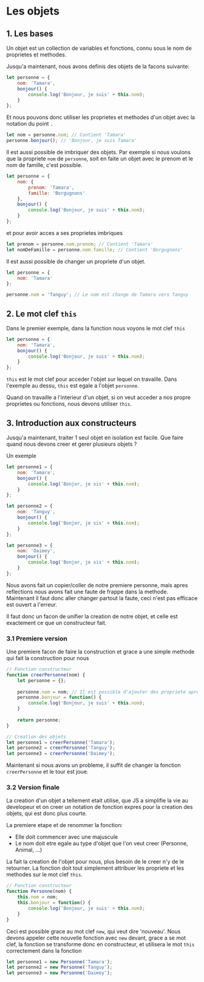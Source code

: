 # Les objets
## 1. Les bases

Un objet est un collection de variables et fonctions, connu sous le nom de proprietes et methodes.

Jusqu'a maintenant, nous avons definis des objets de la facons suivante:

```js
let personne = {
	nom: 'Tamara',
	bonjour() {
		console.log('Bonjour, je suis' + this.nom);
	}
};
```

Et nous pouvons donc utiliser les proprietes et methodes d'un objet avec la notation du point `.`

```js
let nom = personne.nom; // Contient 'Tamara'
personne.bonjour(); // 'Bonjour, je suis Tamara'
```

Il est aussi possible de imbriquer des objets. Par exemple si nous voulons que la propriete `nom` de `personne`, soit en faite un objet avec le prenom et le nom de famille, c'est possible.

```js
let personne = {
	nom: {
		prenom: 'Tamara',
		famille: 'Borgugnons'
	},
	bonjour() {
		console.log('Bonjour, je suis' + this.nom);
	}
};
```

et pour avoir acces a ses proprietes imbriques

```js
let prenom = personne.nom.prenom; // Contient 'Tamara'
let nomDeFamille = personne.nom.famille; // Contient 'Borgugnons'
```
Il est aussi possible de changer un propriete d'un objet.
```js
let personne = {
	nom: 'Tamara'
};

personne.nom = 'Tanguy'; // Le nom est change de Tamara vers Tanguy
```

## 2. Le mot clef `this`

Dans le premier exemple, dans la function nous voyons le mot clef `this`

```js
let personne = {
	nom: 'Tamara',
	bonjour() {
		console.log('Bonjour, je suis' + this.nom);
	}
};
```

`this` est le mot clef pour acceder l'objet sur lequel on travaille. Dans l'exemple au dessu, `this` est egale a l'objet `personne`.

Quand on travaille a l'interieur d'un objet, si on veut acceder a nos propre proprietes ou fonctions, nous devons utiliser `this`.

## 3. Introduction aux constructeurs

Jusqu'a maintenant, traiter 1 seul objet en isolation est facile. Que faire quand nous devons creer et gerer plusieurs objets ?

Un exemple

```js
let personne1 = {
	nom: 'Tamara',
	bonjour() {
		console.log('Bonjor, je sis' + this.nom);
	}
};

let personne2 = {
	nom: 'Tanguy',
	bonjour() {
		console.log('Bonjor, je sis' + this.nom);
	}
};

let personne3 = {
	nom: 'Daimey',
	bonjour() {
		console.log('Bonjor, je sis' + this.nom);
	}
};
```

Nous avons fait un copier/coller de notre premiere personne, mais apres reflections nous avons fait une faute de frappe dans la methode. Maintenant il faut donc aller changer partout la faute, ceci n'est pas efficace est ouvert a l'erreur.

Il faut donc un facon de unifier la creation de notre objet, et celle est exactement ce que un constructeur fait.

### 3.1 Premiere version

Une premiere facon de faire la construction et grace a une simple methode qui fait la construction pour nous

```js
// Fonction constructeur
function creerPersonne(nom) {
	let personne = {};
	
	personne.nom = nom; // Il est possible d'ajouter des propriete apres la creation de l'objet
	personne.bonjour = function() {
		console.log('Bonjour, je suis' + this.nom);
	}
	
	return personne;
}

// Creation des objets
let personne1 = creerPersonne('Tamara');
let personne2 = creerPersonne('Tanguy');
let personne3 = creerPersonne('Daimey');
```

Maintenant si nous avons un probleme, il suffit de changer la fonction `creerPersonne` et le tour est joue.

### 3.2 Version finale

La creation d'un objet a tellement etait utilise, que JS a simplifie la vie au developeur et on creer un notation de fonction expres pour la creation des objets, qui est donc plus courte.

La premiere etape et de renommer la fonction:
- Elle doit commencer avec une majuscule
- Le nom doit etre egale au type d'objet que l'on veut creer (Personne, Animal, ...)

La fait la creation de l'objet pour nous, plus besoin de le creer n'y de le retourner. La fonction doit tout simplement attribuer les propriete et les methodes sur le mot clef `this`.

```js
// Fonction constructeur
function Personne(nom) {
	this.nom = nom; 
	this.bonjour = function() {
		console.log('Bonjour, je suis' + this.nom);
	}
}
```

Ceci est possible grace au mot clef `new`, qui veut dire 'nouveau'. Nous devons appeler cette nouvelle fonction avec `new` devant, grace a se mot clef, la fonction se transforme donc en constructeur, et utilisera le mot `this` correctement dans la fonction

```js
let personne1 = new Personne('Tamara');
let personne2 = new Personne('Tanguy');
let personne3 = new Personne('Daimey');
```
